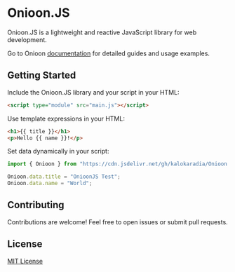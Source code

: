 # Onioon.JS

Onioon.JS is a lightweight and reactive JavaScript library for web development.

Go to Onioon [documentation](https://onioonjs.netlify.app) for detailed guides and usage examples.

## Getting Started

Include the Onioon.JS library and your script in your HTML:

```html
<script type="module" src="main.js"></script>
```

Use template expressions in your HTML:

```html
<h1>{{ title }}</h1>
<p>Hello {{ name }}!</p>
```

Set data dynamically in your script:

```js
import { Onioon } from "https://cdn.jsdelivr.net/gh/kalokaradia/Onioon.JS/onioonjs/onioon.js";

Onioon.data.title = "OnioonJS Test";
Onioon.data.name = "World";
```

## Contributing

Contributions are welcome! Feel free to open issues or submit pull requests.

## License

[MIT License](./LICENSE)
